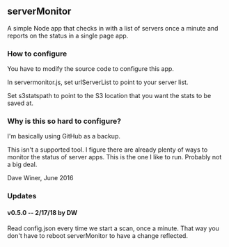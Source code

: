 ## serverMonitor

A simple Node app that checks in with a list of servers once a minute and reports on the status in a single page app.

### How to configure

You have to modify the source code to configure this app.

In servermonitor.js, set urlServerList to point to your server list.

Set s3statspath to point to the S3 location that you want the stats to be saved at.

### Why is this so hard to configure?

I'm basically using GitHub as a backup. 

This isn't a supported tool. I figure there are already plenty of ways to monitor the status of server apps. This is the one I like to run. Probably not a big deal.

Dave Winer, June 2016

### Updates

#### v0.5.0 -- 2/17/18 by DW

Read config.json every time we start a scan, once a minute. That way you don't have to reboot serverMonitor to have a change reflected. 

